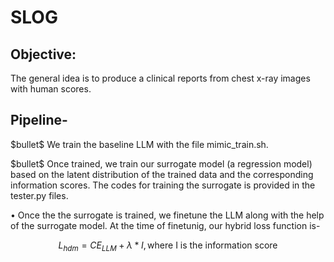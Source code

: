 # SLOG
## Objective:

The general idea is to produce a clinical reports from chest x-ray images with human scores.  
## Pipeline-

\$bullet$ We train the baseline LLM with the file mimic_train.sh.

\$bullet$ Once trained, we train our surrogate model (a regression model) based on the latent distribution of the trained data and the corresponding information scores. The codes for training the surrogate is provided in the tester.py files. 

$\bullet$ Once the the surrogate is trained, we finetune the LLM along with the help of the surrogate model. At the time of finetunig, our hybrid loss function is-

$$
L_{hdm} = CE_{LLM}+\lambda*I, \text{where I is the information score}
$$

